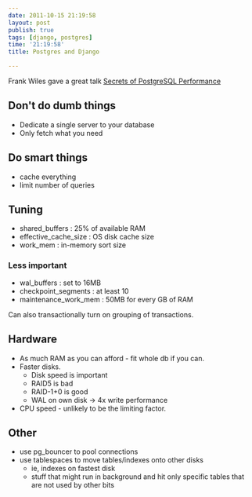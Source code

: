 ```yaml
---
date: 2011-10-15 21:19:58
layout: post
publish: true
tags: [django, postgres]
time: '21:19:58'
title: Postgres and Django

---
```



Frank Wiles gave a great talk [Secrets of PostgreSQL Performance][SoPP]

## Don't do dumb things

* Dedicate a single server to your database
* Only fetch what you need

## Do smart things

* cache everything
* limit number of queries

## Tuning

* shared\_buffers : 25% of available RAM
* effective\_cache\_size : OS disk cache size
* work_mem : in-memory sort size

### Less important

* wal\_buffers : set to 16MB
* checkpoint\_segments : at least 10
* maintenance\_work\_mem : 50MB for every GB of RAM

Can also transactionally turn on grouping of transactions.

## Hardware

* As much RAM as you can afford - fit whole db if you can.
* Faster disks.
  - Disk speed is important
  - RAID5 is bad
  - RAID-1+0 is good
  - WAL on own disk &rarr; 4x write performance
* CPU speed - unlikely to be the limiting factor.

## Other

* use pg_bouncer to pool connections
* use tablespaces to move tables/indexes onto other disks
  + ie, indexes on fastest disk
  + stuff that might run in background and hit only specific tables that are
    not used by other bits


[SoPP]:  http://blip.tv/djangocon/secrets-of-postgresql-performance-5572403?utm\_medium=twitter&utm\_source=twitterfeed
